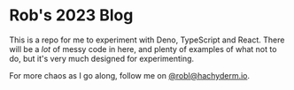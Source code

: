 # Rob's 2023 Blog

This is a repo for me to experiment with Deno, TypeScript and React. There will be a _lot_ of messy code in here, and plenty of examples of what not to do, but it's very much designed for experimenting.

For more chaos as I go along, follow me on [@robl@hachyderm.io](https://hachyderm.io/@robl).